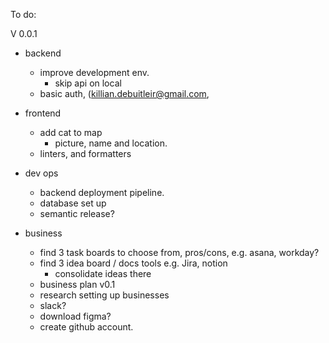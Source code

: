 To do:

V 0.0.1

- backend

    - improve development env.
        - skip api on local
    - basic auth, (killian.debuitleir@gmail.com,

- frontend

    - add cat to map
        - picture, name and location.
    - linters, and formatters

- dev ops

    - backend deployment pipeline.
    - database set up
    - semantic release?

- business
    - find 3 task boards to choose from, pros/cons, e.g. asana, workday?
    - find 3 idea board / docs tools e.g. Jira, notion
        - consolidate ideas there
    - business plan v0.1
    - research setting up businesses
    - slack?
    - download figma?
    - create github account.
